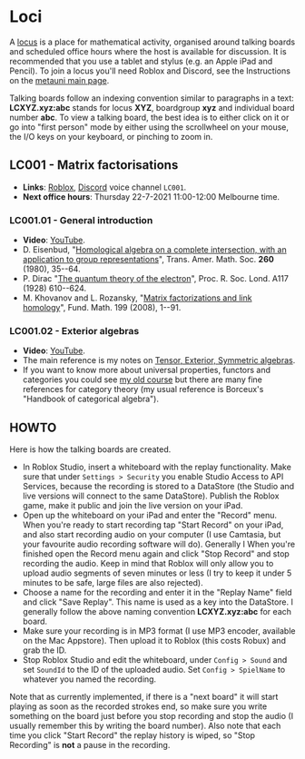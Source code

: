 # Loci

A [locus](https://en.wikipedia.org/wiki/Method_of_loci) is a place for mathematical activity, organised around talking boards and scheduled office hours where the host is available for discussion. It is recommended that you use a tablet and stylus (e.g. an Apple iPad and Pencil). To join a locus you'll need Roblox and Discord, see the Instructions on the [metauni main page](https://metauni.org). 

Talking boards follow an indexing convention similar to paragraphs in a text: **LCXYZ.xyz:abc** stands for locus **XYZ**, boardgroup **xyz** and individual board number **abc**. To view a talking board, the best idea is to either click on it or go into "first person" mode by either using the scrollwheel on your mouse, the I/O keys on your keyboard, or pinching to zoom in.

## LC001 - Matrix factorisations

* **Links**: [Roblox](https://www.roblox.com/games/6461013759/metauni-Replays), [Discord](https://discord.gg/9yBaAxPSK8) voice channel `LC001`.
* **Next office hours**: Thursday 22-7-2021 11:00-12:00 Melbourne time.

### LC001.01 - General introduction

* **Video**: [YouTube](https://youtu.be/39d4g1ERDpw).
* D. Eisenbud, "[Homological algebra on a complete intersection, with an application to group representations](https://www.ams.org/journals/tran/1980-260-01/S0002-9947-1980-0570778-7/home.html)", Trans. Amer. Math. Soc. **260** (1980), 35--64.
* P. Dirac "[The quantum theory of the electron](https://royalsocietypublishing.org/doi/10.1098/rspa.1928.0023)", Proc. R. Soc. Lond. A117 (1928) 610--624.
* M. Khovanov and L. Rozansky, "[Matrix factorizations and link homology](https://arxiv.org/abs/math/0401268)", Fund. Math. 199 (2008), 1--91.

### LC001.02 - Exterior algebras

* **Video**: [YouTube](https://youtu.be/D_LoTZ8OYsc).
* The main reference is my notes on [Tensor, Exterior, Symmetric algebras](http://therisingsea.org/notes/TensorExteriorSymmetric.pdf).
* If you want to know more about universal properties, functors and categories you could see [my old course](http://therisingsea.org/post/mast90068/) but there are many fine references for category theory (my usual reference is Borceux's "Handbook of categorical algebra").

## HOWTO

Here is how the talking boards are created.

* In Roblox Studio, insert a whiteboard with the replay functionality. Make sure that under `Settings > Security` you enable Studio Access to API Services, because the recording is stored to a DataStore (the Studio and live versions will connect to the same DataStore). Publish the Roblox game, make it public and join the live version on your iPad.
* Open up the whiteboard on your iPad and enter the "Record" menu. When you're ready to start recording tap "Start Record" on your iPad, and also start recording audio on your computer (I use Camtasia, but your favourite audio recording software will do). Generally I  When you're finished open the Record menu again and click "Stop Record" and stop recording the audio. Keep in mind that Roblox will only allow you to upload audio segments of seven minutes or less (I try to keep it under 5 minutes to be safe, large files are also rejected).
* Choose a name for the recording and enter it in the "Replay Name" field and click "Save Replay". This name is used as a key into the DataStore. I generally follow the above naming convention **LCXYZ.xyz:abc** for each board.
* Make sure your recording is in MP3 format (I use MP3 encoder, available on the Mac Appstore). Then upload it to Roblox (this costs Robux) and grab the ID.
* Stop Roblox Studio and edit the whiteboard, under `Config > Sound` and set `SoundId` to the ID of the uploaded audio. Set `Config > SpielName` to whatever you named the recording.

Note that as currently implemented, if there is a "next board" it will start playing as soon as the recorded strokes end, so make sure you write something on the board just before you stop recording and stop the audio (I usually remember this by writing the board number). Also note that each time you click "Start Record" the replay history is wiped, so "Stop Recording" is **not** a pause in the recording.

